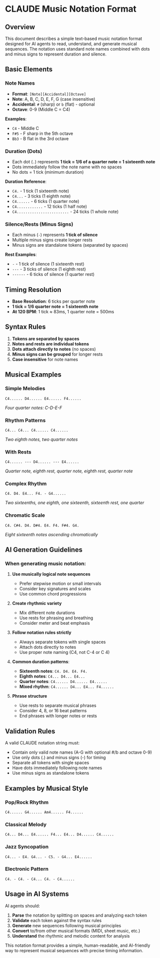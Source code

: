 # CLAUDE Music Notation Format

## Overview

This document describes a simple text-based music notation format designed for AI agents to read, understand, and generate musical sequences. The notation uses standard note names combined with dots and minus signs to represent duration and silence.

## Basic Elements

### Note Names
- **Format**: `[Note][Accidental][Octave]`
- **Note**: A, B, C, D, E, F, G (case insensitive)
- **Accidental**: `#` (sharp) or `b` (flat) - optional
- **Octave**: 0-9 (Middle C = C4)

**Examples**:
- `C4` - Middle C
- `F#5` - F sharp in the 5th octave
- `Bb3` - B flat in the 3rd octave

### Duration (Dots)
- Each dot (`.`) represents **1 tick = 1/6 of a quarter note = 1 sixteenth note**
- Dots immediately follow the note name with no spaces
- No dots = 1 tick (minimum duration)

**Duration Reference**:
- `C4.` - 1 tick (1 sixteenth note)
- `C4...` - 3 ticks (1 eighth note)
- `C4......` - 6 ticks (1 quarter note)
- `C4............` - 12 ticks (1 half note)
- `C4........................` - 24 ticks (1 whole note)

### Silence/Rests (Minus Signs)
- Each minus (`-`) represents **1 tick of silence**
- Multiple minus signs create longer rests
- Minus signs are standalone tokens (separated by spaces)

**Rest Examples**:
- `-` - 1 tick of silence (1 sixteenth rest)
- `---` - 3 ticks of silence (1 eighth rest)
- `------` - 6 ticks of silence (1 quarter rest)

## Timing Resolution

- **Base Resolution**: 6 ticks per quarter note
- **1 tick = 1/6 quarter note = 1 sixteenth note**
- **At 120 BPM**: 1 tick ≈ 83ms, 1 quarter note = 500ms

## Syntax Rules

1. **Tokens are separated by spaces**
2. **Notes and rests are individual tokens**
3. **Dots attach directly to notes** (no spaces)
4. **Minus signs can be grouped** for longer rests
5. **Case insensitive** for note names

## Musical Examples

### Simple Melodies
```
C4...... D4...... E4...... F4......
```
*Four quarter notes: C-D-E-F*

### Rhythm Patterns
```
C4... C4... C4...... C4......
```
*Two eighth notes, two quarter notes*

### With Rests
```
C4...... --- D4...... --- E4......
```
*Quarter note, eighth rest, quarter note, eighth rest, quarter note*

### Complex Rhythm
```
C4. D4. E4... F4. - G4......
```
*Two sixteenths, one eighth, one sixteenth, sixteenth rest, one quarter*

### Chromatic Scale
```
C4. C#4. D4. D#4. E4. F4. F#4. G4.
```
*Eight sixteenth notes ascending chromatically*

## AI Generation Guidelines

### When generating music notation:

1. **Use musically logical note sequences**
   - Prefer stepwise motion or small intervals
   - Consider key signatures and scales
   - Use common chord progressions

2. **Create rhythmic variety**
   - Mix different note durations
   - Use rests for phrasing and breathing
   - Consider meter and beat emphasis

3. **Follow notation rules strictly**
   - Always separate tokens with single spaces
   - Attach dots directly to notes
   - Use proper note naming (C4, not C-4 or C 4)

4. **Common duration patterns**:
   - **Sixteenth notes**: `C4. D4. E4. F4.`
   - **Eighth notes**: `C4... D4... E4...`
   - **Quarter notes**: `C4...... D4...... E4......`
   - **Mixed rhythm**: `C4...... D4... E4... F4......`

5. **Phrase structure**
   - Use rests to separate musical phrases
   - Consider 4, 8, or 16 beat patterns
   - End phrases with longer notes or rests

## Validation Rules

A valid CLAUDE notation string must:
- Contain only valid note names (A-G with optional #/b and octave 0-9)
- Use only dots (.) and minus signs (-) for timing
- Separate all tokens with single spaces
- Have dots immediately following note names
- Use minus signs as standalone tokens

## Examples by Musical Style

### Pop/Rock Rhythm
```
C4...... G4...... Am4...... F4......
```

### Classical Melody
```
C4... D4... E4...... F4... E4... D4...... C4......
```

### Jazz Syncopation
```
C4... - E4. G4... - C5. - G4... E4......
```

### Electronic Pattern
```
C4. - C4. - C4... C4. - C4......
```

## Usage in AI Systems

AI agents should:
1. **Parse** the notation by splitting on spaces and analyzing each token
2. **Validate** each token against the syntax rules
3. **Generate** new sequences following musical principles
4. **Convert** to/from other musical formats (MIDI, sheet music, etc.)
5. **Understand** the rhythmic and melodic content for analysis

This notation format provides a simple, human-readable, and AI-friendly way to represent musical sequences with precise timing information.